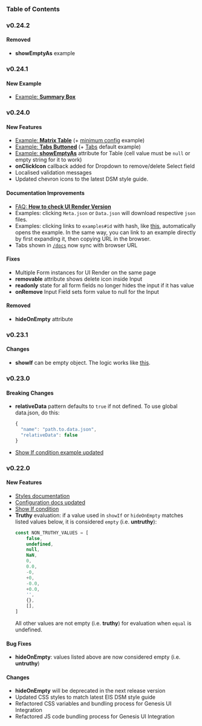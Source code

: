 ### Table of Contents

### v0.24.2
#### Removed
- **showEmptyAs** example

### v0.24.1
#### New Example
- [Example: **Summary Box**](/docs/examples#summaryBox)

### v0.24.0
#### New Features
- [Example: **Matrix Table**](/docs/examples#tableMatrix) (+ [minimum config](/docs/examples#tableMatrixRequired) example)
- [Example: **Tabs Buttoned**](/docs/examples#tabsButtoned) (+ [Tabs](/docs/examples#tabs) default example)
- [Example: **showEmptyAs**](/docs/examples#tableExtraItems) attribute for Table (cell value must be `null` or empty string for it to work)
- **onClickIcon** callback added for Dropdown to remove/delete Select field
- Localised validation messages
- Updated chevron icons to the latest DSM style guide.
  
#### Documentation Improvements
- [FAQ: **How to check UI Render Version**](/docs/faq)
- Examples: clicking `Meta.json` or `Data.json` will download respective `json` files.
- Examples: clicking links to `examples#id` with hash, like [this](/docs/examples#all), automatically opens the example. 
  In the same way, you can link to an example directly by first expanding it, then copying URL in the browser.
- Tabs shown in [`/docs`](/docs) now sync with browser URL

#### Fixes
- Multiple Form instances for UI Render on the same page
- **removable** attribute shows delete icon inside Input  
- **readonly** state for all form fields no longer hides the input if it has value
- **onRemove** Input Field sets form value to null for the Input

#### Removed
- **hideOnEmpty** attribute
  
### v0.23.1
#### Changes
- **showIf** can be empty object. The logic works like [this](/docs/configuration#showif-logic).
  

### v0.23.0

#### Breaking Changes
- **relativeData** pattern defaults to `true` if not defined. To use global data.json, do this:
  ```js
  { 
    "name": "path.to.data.json",
    "relativeData": false
  }
  ```
- [Show If condition example updated](/docs/examples#showIf)


### v0.22.0

#### New Features
- [Styles documentation](/docs/styles)
- [Configuration docs updated](/docs/configuration)
- [Show If condition](/docs/examples#showIf)
- **Truthy** evaluation: if a value used in `showIf` or `hideOnEmpty` matches listed values below, it is considered `empty` (i.e. **untruthy**):
    ```js
    const NON_TRUTHY_VALUES = [
        false,
        undefined,
        null,
        NaN,
        0,
        0.0,
        -0,
        +0,
        -0.0,
        +0.0,
        '',
        {},
        [],
    ]
    ```
    All other values are not empty (i.e. **truthy**) for evaluation when `equal` is undefined.

#### Bug Fixes
- **hideOnEmpty**: values listed above are now considered empty (i.e. **untruthy**)

#### Changes
- **hideOnEmpty** will be deprecated in the next release version
- Updated CSS styles to match latest EIS DSM style guide
- Refactored CSS variables and bundling process for Genesis UI Integration
- Refactored JS code bundling process for Genesis UI Integration
